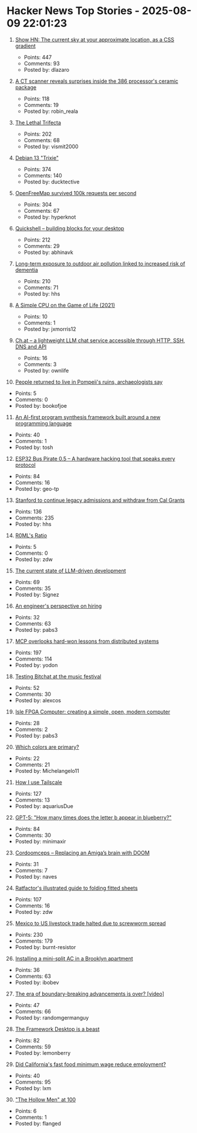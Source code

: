 # Hacker News Top Stories - 2025-08-09 22:01:23

1. [Show HN: The current sky at your approximate location, as a CSS gradient](https://sky.dlazaro.ca)
   - Points: 447
   - Comments: 93
   - Posted by: dlazaro

2. [A CT scanner reveals surprises inside the 386 processor's ceramic package](https://www.righto.com/2025/08/intel-386-package-ct-scan.html)
   - Points: 118
   - Comments: 19
   - Posted by: robin_reala

3. [The Lethal Trifecta](https://simonwillison.net/2025/Aug/9/bay-area-ai/)
   - Points: 202
   - Comments: 68
   - Posted by: vismit2000

4. [Debian 13 "Trixie"](https://www.debian.org/News/2025/20250809)
   - Points: 374
   - Comments: 140
   - Posted by: ducktective

5. [OpenFreeMap survived 100k requests per second](https://blog.hyperknot.com/p/openfreemap-survived-100000-requests)
   - Points: 304
   - Comments: 67
   - Posted by: hyperknot

6. [Quickshell – building blocks for your desktop](https://quickshell.org/)
   - Points: 212
   - Comments: 29
   - Posted by: abhinavk

7. [Long-term exposure to outdoor air pollution linked to increased risk of dementia](https://www.cam.ac.uk/research/news/long-term-exposure-to-outdoor-air-pollution-linked-to-increased-risk-of-dementia)
   - Points: 210
   - Comments: 71
   - Posted by: hhs

8. [A Simple CPU on the Game of Life (2021)](https://nicholas.carlini.com/writing/2021/unlimited-register-machine-game-of-life.html)
   - Points: 10
   - Comments: 1
   - Posted by: jxmorris12

9. [Ch.at – a lightweight LLM chat service accessible through HTTP, SSH, DNS and API](https://ch.at/)
   - Points: 16
   - Comments: 3
   - Posted by: ownlife

10. [People returned to live in Pompeii's ruins, archaeologists say](https://www.bbc.com/news/articles/c62wx23y2v1o)
   - Points: 5
   - Comments: 0
   - Posted by: bookofjoe

11. [An AI-first program synthesis framework built around a new programming language](https://queue.acm.org/detail.cfm?id=3746223)
   - Points: 40
   - Comments: 1
   - Posted by: tosh

12. [ESP32 Bus Pirate 0.5 – A hardware hacking tool that speaks every protocol](https://github.com/geo-tp/ESP32-Bus-Pirate)
   - Points: 84
   - Comments: 16
   - Posted by: geo-tp

13. [Stanford to continue legacy admissions and withdraw from Cal Grants](https://www.forbes.com/sites/michaeltnietzel/2025/08/08/stanford-to-continue-legacy-admissions-and-withdraw-from-cal-grants/)
   - Points: 136
   - Comments: 235
   - Posted by: hhs

14. [R0ML's Ratio](https://blog.glyph.im/2025/08/r0mls-ratio.html)
   - Points: 5
   - Comments: 0
   - Posted by: zdw

15. [The current state of LLM-driven development](http://blog.tolki.dev/posts/2025/08-07-llms/)
   - Points: 69
   - Comments: 35
   - Posted by: Signez

16. [An engineer's perspective on hiring](https://jyn.dev/an-engineers-perspective-on-hiring)
   - Points: 32
   - Comments: 63
   - Posted by: pabs3

17. [MCP overlooks hard-won lessons from distributed systems](https://julsimon.medium.com/why-mcps-disregard-for-40-years-of-rpc-best-practices-will-burn-enterprises-8ef85ce5bc9b)
   - Points: 197
   - Comments: 114
   - Posted by: yodon

18. [Testing Bitchat at the music festival](https://primal.net/saunter/testing-bitchat-at-the-music-festival)
   - Points: 52
   - Comments: 30
   - Posted by: alexcos

19. [Isle FPGA Computer: creating a simple, open, modern computer](https://projectf.io/isle/fpga-computer.html)
   - Points: 28
   - Comments: 2
   - Posted by: pabs3

20. [Which colors are primary?](https://jamesgurney.substack.com/p/which-colors-are-primary)
   - Points: 22
   - Comments: 21
   - Posted by: Michelangelo11

21. [How I use Tailscale](https://chameth.com/how-i-use-tailscale/)
   - Points: 127
   - Comments: 13
   - Posted by: aquariusDue

22. [GPT-5: "How many times does the letter b appear in blueberry?"](https://kieranhealy.org/blog/archives/2025/08/07/blueberry-hill/)
   - Points: 84
   - Comments: 30
   - Posted by: minimaxir

23. [Cordoomceps – Replacing an Amiga’s brain with DOOM](https://mjg59.dreamwidth.org/73001.html)
   - Points: 31
   - Comments: 7
   - Posted by: naves

24. [Ratfactor's illustrated guide to folding fitted sheets](https://ratfactor.com/cards/fitted-sheets)
   - Points: 107
   - Comments: 16
   - Posted by: zdw

25. [Mexico to US livestock trade halted due to screwworm spread](https://www.usda.gov/about-usda/news/press-releases/2025/07/09/secretary-rollins-takes-decisive-action-and-shuts-down-us-southern-border-ports-livestock-trade-due)
   - Points: 230
   - Comments: 179
   - Posted by: burnt-resistor

26. [Installing a mini-split AC in a Brooklyn apartment](https://probablydance.com/2025/08/04/installing-a-mini-split-ac-in-a-brooklyn-apartment/)
   - Points: 36
   - Comments: 63
   - Posted by: ibobev

27. [The era of boundary-breaking advancements is over? [video]](https://www.youtube.com/watch?v=hkAH7-u7t5k)
   - Points: 47
   - Comments: 66
   - Posted by: randomgermanguy

28. [The Framework Desktop is a beast](https://world.hey.com/dhh/the-framework-desktop-is-a-beast-636fb4ff)
   - Points: 82
   - Comments: 59
   - Posted by: lemonberry

29. [Did California's fast food minimum wage reduce employment?](https://www.nber.org/papers/w34033)
   - Points: 40
   - Comments: 95
   - Posted by: lxm

30. ["The Hollow Men" at 100](https://prufrock.substack.com/p/the-the-hollow-men-at-100)
   - Points: 6
   - Comments: 1
   - Posted by: flanged

